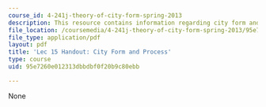 ```yaml
---
course_id: 4-241j-theory-of-city-form-spring-2013
description: This resource contains information regarding city form and process.
file_location: /coursemedia/4-241j-theory-of-city-form-spring-2013/95e7260e012313dbbdbf0f20b9c80ebb_MIT4_241JS13_handout15.pdf
file_type: application/pdf
layout: pdf
title: 'Lec 15 Handout: City Form and Process'
type: course
uid: 95e7260e012313dbbdbf0f20b9c80ebb

---
```

None